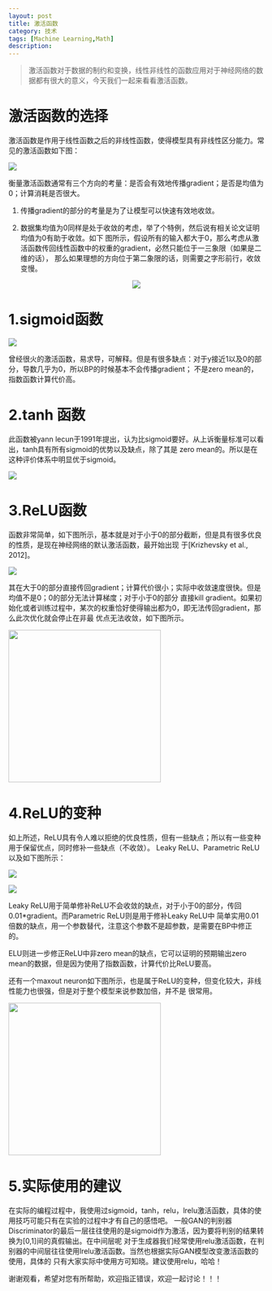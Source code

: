 ```yaml
---
layout: post
title: 激活函数
category: 技术
tags: [Machine Learning,Math]
description: 
---
```


> 激活函数对于数据的制约和变换，线性非线性的函数应用对于神经网络的数据都有很大的意义，今天我们一起来看看激活函数。

# 激活函数的选择 #

激活函数是作用于线性函数之后的非线性函数，使得模型具有非线性区分能力。常见的激活函数如下图：
  
![](/assets/img/BPNetwork/ActivationFunctions.png)

衡量激活函数通常有三个方向的考量：是否会有效地传播gradient；是否是均值为0；计算消耗是否很大。
 
1. 传播gradient的部分的考量是为了让模型可以快速有效地收敛。 

2. 数据集均值为0同样是处于收敛的考虑，举了个特例，然后说有相关论文证明均值为0有助于收敛。如下
图所示，假设所有的输入都大于0，那么考虑从激活函数传回线性函数中的权重的gradient，必然只能位于一三象限（如果是二维的话），
那么如果理想的方向位于第二象限的话，则需要之字形前行，收敛变慢。

<p align="center">
    <img src = '/assets/img/BPNetwork/GUD.png'>                
</p>

# 1.sigmoid函数 #

![](/assets/img/BPNetwork/sigmoid.png)

曾经很火的激活函数，易求导，可解释。但是有很多缺点：对于y接近1以及0的部分，导数几乎为0，所以BP的时候基本不会传播gradient；
不是zero mean的，指数函数计算代价高。

# 2.tanh 函数 #

此函数被yann lecun于1991年提出，认为比sigmoid要好。从上诉衡量标准可以看出，tanh具有所有sigmoid的优势以及缺点，除了其是
zero mean的。所以是在这种评价体系中明显优于sigmoid。
 
![](/assets/img/BPNetwork/tanh.png)
 
# 3.ReLU函数 #

函数非常简单，如下图所示，基本就是对于小于0的部分截断，但是具有很多优良的性质，是现在神经网络的默认激活函数，最开始出现
于[Krizhevsky et al., 2012]。
 
![](/assets/img/BPNetwork/Relu.png)
 
其在大于0的部分直接传回gradient；计算代价很小；实际中收敛速度很快。但是均值不是0；0的部分无法计算梯度；对于小于0的部分
直接kill gradient。如果初始化或者训练过程中，某次的权重恰好使得输出都为0，即无法传回gradient，那么此次优化就会停止在非最
优点无法收敛，如下图所示。
 
<img src = '/assets/img/BPNetwork/ARelu.png' height = '300px'>

# 4.ReLU的变种 #

如上所述，ReLU具有令人难以拒绝的优良性质，但有一些缺点；所以有一些变种用于保留优点，同时修补一些缺点（不收敛）。 
Leaky ReLU、Parametric ReLU以及如下图所示：
 
![](/assets/img/BPNetwork/LRelu.png) 

![](/assets/img/BPNetwork/ELU.png)

Leaky ReLU用于简单修补ReLU不会收敛的缺点，对于小于0的部分，传回0.01*gradient。而Parametric ReLU则是用于修补Leaky ReLU中
简单实用0.01倍数的缺点，用一个参数替代，注意这个参数不是超参数，是需要在BP中修正的。 

ELU则进一步修正ReLU中非zero mean的缺点，它可以证明的预期输出zero mean的数据，但是因为使用了指数函数，计算代价比ReLU要高。

还有一个maxout neuron如下图所示，也是属于ReLU的变种，但变化较大，非线性能力也很强，但是对于整个模型来说参数加倍，并不是
很常用。 

<img src = '/assets/img/BPNetwork/MN.png' height = '300px'>

# 5.实际使用的建议 #

在实际的编程过程中，我使用过sigmoid，tanh，relu，lrelu激活函数，具体的使用技巧可能只有在实验的过程中才有自己的感悟吧。
一般GAN的判别器Discriminator的最后一层往往使用的是sigmoid作为激活，因为要将判别的结果转换为[0,1]间的真假输出。在中间层呢
对于生成器我们经常使用relu激活函数，在判别器的中间层往往使用lrelu激活函数。当然也根据实际GAN模型改变激活函数的使用，具体的
只有大家实际中使用方可知晓。建议使用relu，哈哈！

谢谢观看，希望对您有所帮助，欢迎指正错误，欢迎一起讨论！！！



